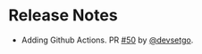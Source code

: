 # Release Notes

* Adding Github Actions. PR [#50](https://github.com/devsetgo/starlette-dashboard/pull/50) by [@devsetgo](https://github.com/devsetgo).
